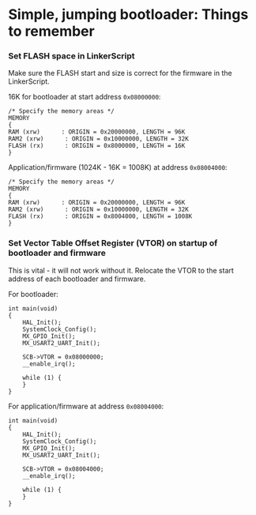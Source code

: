 # Simple, jumping bootloader: Things to remember

### Set FLASH space in LinkerScript

Make sure the FLASH start and size is correct for the firmware in the LinkerScript.

16K for bootloader at start address `0x08000000`:

```
/* Specify the memory areas */
MEMORY
{
RAM (xrw)      : ORIGIN = 0x20000000, LENGTH = 96K
RAM2 (xrw)      : ORIGIN = 0x10000000, LENGTH = 32K
FLASH (rx)      : ORIGIN = 0x8000000, LENGTH = 16K
}
```

Application/firmware (1024K - 16K = 1008K) at address `0x08004000`:

```
/* Specify the memory areas */
MEMORY
{
RAM (xrw)      : ORIGIN = 0x20000000, LENGTH = 96K
RAM2 (xrw)      : ORIGIN = 0x10000000, LENGTH = 32K
FLASH (rx)      : ORIGIN = 0x8004000, LENGTH = 1008K
}
```

### Set Vector Table Offset Register (VTOR) on startup of bootloader and firmware

This is vital - it will not work without it. Relocate the VTOR to the start address of each bootloader and firmware.

For bootloader:

```
int main(void)
{
    HAL_Init();
    SystemClock_Config();
    MX_GPIO_Init();
    MX_USART2_UART_Init();

    SCB->VTOR = 0x08000000;
    __enable_irq();

    while (1) {
    }
}
```

For application/firmware at address `0x08004000`:

```
int main(void)
{
    HAL_Init();
    SystemClock_Config();
    MX_GPIO_Init();
    MX_USART2_UART_Init();

    SCB->VTOR = 0x08004000;
    __enable_irq();

    while (1) {
    }
}
```